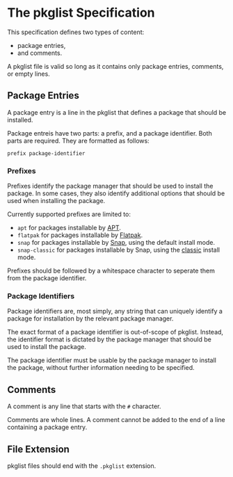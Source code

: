 # The pkglist Specification

This specification defines two types of content:

- package entries,
- and comments.

A pkglist file is valid so long as it contains only package entries, comments, or empty lines.

## Package Entries

A package entry is a line in the pkglist that defines a package that should be installed.

Package entreis have two parts: a prefix, and a package identifier. Both parts are required. They are formatted as follows:

```
prefix package-identifier
```

### Prefixes

Prefixes identify the package manager that should be used to install the package. In some cases, they also identify additional options that should be used when installing the package.

Currently supported prefixes are limited to:

- `apt` for packages installable by [APT](https://en.wikipedia.org/wiki/APT_(software)).
- `flatpak` for packages installable by [Flatpak](https://flatpak.org/).
- `snap` for packages installable by [Snap](https://snapcraft.io/about), using the default install mode.
- `snap-classic` for packages installable by Snap, using the [classic](https://snapcraft.io/docs/install-modes#heading--classic) install mode.

Prefixes should be followed by a whitespace character to seperate them from the package identifier.

### Package Identifiers

Package identifiers are, most simply, any string that can uniquely identify a package for installation by the relevant package manager.

The exact format of a package identifier is out-of-scope of pkglist.
Instead, the identifier format is dictated by the package manager that should be used to install the package.

The package identifier must be usable by the package manager to install the package, without further information needing to be specified.

## Comments

A comment is any line that starts with the `#` character.

Comments are whole lines.
A comment cannot be added to the end of a line containing a package entry.

## File Extension

pkglist files should end with the `.pkglist` extension.

